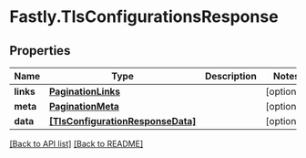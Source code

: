 # Fastly.TlsConfigurationsResponse

## Properties

Name | Type | Description | Notes
------------ | ------------- | ------------- | -------------
**links** | [**PaginationLinks**](PaginationLinks.md) |  | [optional] 
**meta** | [**PaginationMeta**](PaginationMeta.md) |  | [optional] 
**data** | [**[TlsConfigurationResponseData]**](TlsConfigurationResponseData.md) |  | [optional] 


[[Back to API list]](../../README.md#endpoints) [[Back to README]](../../README.md)
